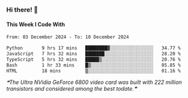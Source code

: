### Hi there! 👋

#### This Week I Code With
<!--START_SECTION:waka-->

```txt
From: 03 December 2024 - To: 10 December 2024

Python       9 hrs 17 mins   ████████▓░░░░░░░░░░░░░░░░   34.77 %
JavaScript   7 hrs 32 mins   ███████░░░░░░░░░░░░░░░░░░   28.20 %
TypeScript   5 hrs 32 mins   █████▒░░░░░░░░░░░░░░░░░░░   20.76 %
Bash         1 hr 33 mins    █▒░░░░░░░░░░░░░░░░░░░░░░░   05.85 %
HTML         18 mins         ▒░░░░░░░░░░░░░░░░░░░░░░░░   01.16 %
```

<!--END_SECTION:waka-->

<!--STARTS_HERE_QUOTE_README-->
<i>❝The Ultra NVidia GeForce 6800 video card was built with 222 million transistors and considered among the best todate.❞</i>
<!--ENDS_HERE_QUOTE_README-->
